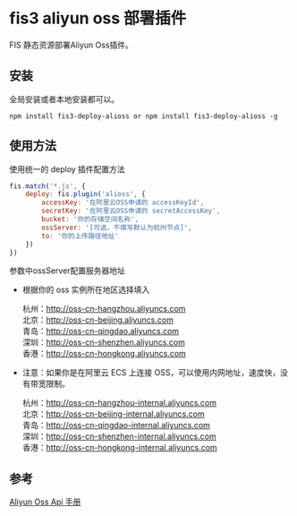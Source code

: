 # fis3 aliyun oss 部署插件

FIS 静态资源部署Aliyun Oss插件。

## 安装

全局安装或者本地安装都可以。

```
npm install fis3-deploy-alioss or npm install fis3-deploy-alioss -g
```

## 使用方法

使用统一的 deploy 插件配置方法

```js
fis.match('*.js', {
    deploy: fis.plugin('alioss', {
        accessKey: '在阿里云OSS申请的 accessKeyId',
        secretKey: '在阿里云OSS申请的 secretAccessKey',
        bucket: '你的存储空间名称',
        ossServer: '[可选，不填写默认为杭州节点]',
        to: '你的上传路径地址'
    })
})
```

参数中ossServer配置服务器地址

- 根据你的 oss 实例所在地区选择填入

  杭州：http://oss-cn-hangzhou.aliyuncs.com  
  北京：http://oss-cn-beijing.aliyuncs.com  
  青岛：http://oss-cn-qingdao.aliyuncs.com  
  深圳：http://oss-cn-shenzhen.aliyuncs.com  
  香港：http://oss-cn-hongkong.aliyuncs.com  

- 注意：如果你是在阿里云 ECS 上连接 OSS，可以使用内网地址，速度快，没有带宽限制。

  杭州：http://oss-cn-hangzhou-internal.aliyuncs.com  
  北京：http://oss-cn-beijing-internal.aliyuncs.com  
  青岛：http://oss-cn-qingdao-internal.aliyuncs.com  
  深圳：http://oss-cn-shenzhen-internal.aliyuncs.com  
  香港：http://oss-cn-hongkong-internal.aliyuncs.com  

## 参考

[Aliyun Oss Api 手册](http://imgs-storage.cdn.aliyuncs.com/help/oss/oss%20api%2020140828.pdf)